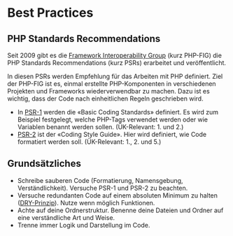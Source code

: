 # Best Practices

## PHP Standards Recommendations

Seit 2009 gibt es die [Framework Interoperability Group](https://www.php-fig.org/) (kurz PHP-FIG) die PHP Standards Recommendations (kurz PSRs) erarbeitet und veröffentlicht.

In diesen PSRs werden Empfehlung für das Arbeiten mit PHP definiert.
Ziel der PHP-FIG ist es, einmal erstellte PHP-Komponenten in verschiedenen Projekten und Frameworks wiederverwendbar zu machen. Dazu ist es wichtig, dass der Code nach einheitlichen Regeln geschrieben wird.


* In [PSR-1](https://www.php-fig.org/psr/psr-1/) werden die «Basic Coding Standards» definiert. Es wird zum Beispiel festgelegt, welche PHP-Tags verwendet werden oder wie Variablen benannt werden sollen. (ÜK-Relevant: 1. und 2.)
* [PSR-2](https://www.php-fig.org/psr/psr-2/) ist der «Coding Style Guide». Hier wird definiert, wie Code formatiert werden soll. (ÜK-Relevant: 1., 2. und 5.)

## Grundsätzliches

* Schreibe sauberen Code (Formatierung, Namensgebung, Verständlichkeit). Versuche PSR-1 und PSR-2 zu beachten.
* Versuche redundanten Code auf einem absoluten Minimum zu halten ([DRY-Prinzip](https://de.wikipedia.org/wiki/Don%E2%80%99t_repeat_yourself)). Nutze wenn möglich Funktionen.
* Achte auf deine Ordnerstruktur. Benenne deine Dateien und Ordner auf eine verständliche Art und Weise.
* Trenne immer Logik und Darstellung im Code.
